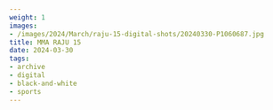 ```yaml
---
weight: 1
images:
- /images/2024/March/raju-15-digital-shots/20240330-P1060687.jpg
title: MMA RAJU 15
date: 2024-03-30
tags:
- archive
- digital
- black-and-white
- sports
---
```

